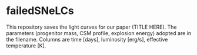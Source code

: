 # failedSNeLCs
This repository saves the light curves for our paper (TITLE HERE). The parameters (progenitor mass, CSM profile, explosion energy) adopted are in the filename.
Columns are time [days], luminosity [erg/s], effective temperature [K].
